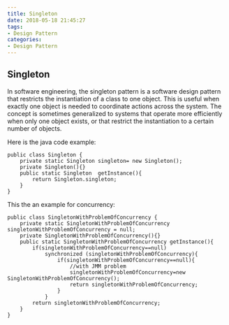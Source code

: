 ```yaml
---
title: Singleton
date: 2018-05-18 21:45:27
tags:
- Design Pattern
categories:
- Design Pattern
---
```

## Singleton
In software engineering, the singleton pattern is a software design pattern that restricts the instantiation of a class to one object. This is useful when exactly one object is needed to coordinate actions across the system. The concept is sometimes generalized to systems that operate more efficiently when only one object exists, or that restrict the instantiation to a certain number of objects. 

Here is the java code example:


	public class Singleton {
	    private static Singleton singleton= new Singleton();
	    private Singleton(){}
	    public static Singleton  getInstance(){
	        return Singleton.singleton;
	    }
	}

This the an example for concurrency:

	public class SingletonWithProblemOfConcurrency {
	    private static SingletonWithProblemOfConcurrency singletonWithProblemOfConcurrency = null;
	    private SingletonWithProblemOfConcurrency(){}
	    public static SingletonWithProblemOfConcurrency getInstance(){
	        if(singletonWithProblemOfConcurrency==null)
	            synchronized (singletonWithProblemOfConcurrency){
	                if(singletonWithProblemOfConcurrency==null){
	                    //with JMM problem
	                    singletonWithProblemOfConcurrency=new SingletonWithProblemOfConcurrency();
	                    return singletonWithProblemOfConcurrency;
	                }
	            }
	        return singletonWithProblemOfConcurrency;
	    }
	}